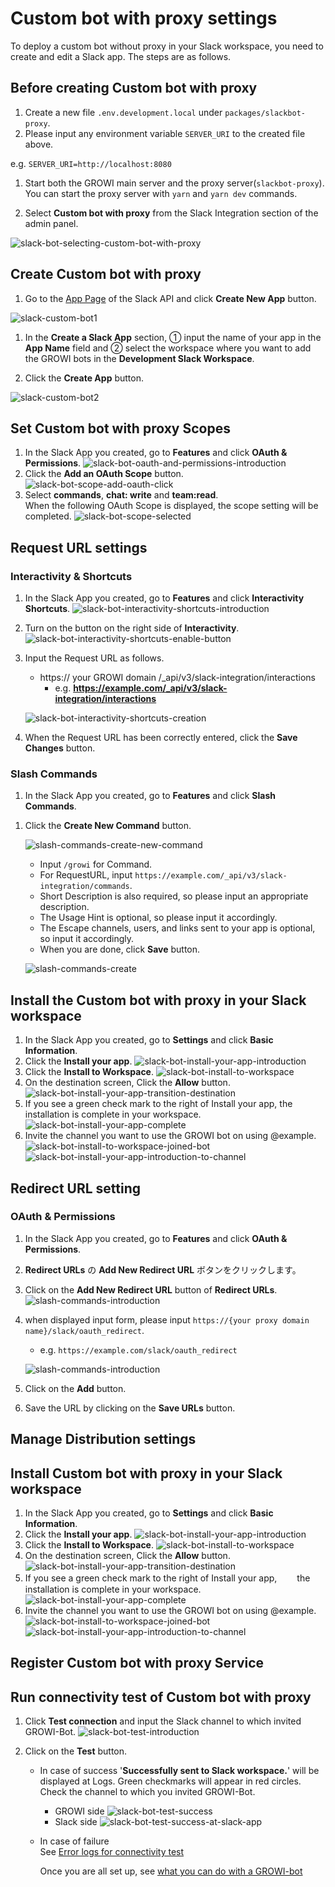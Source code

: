 
# Custom bot with proxy settings

  To deploy a custom bot without proxy in your Slack workspace,
    you need to create and edit a Slack app.
    The steps are as follows.

## Before creating Custom bot with proxy

  1. Create a new file `.env.development.local` under `packages/slackbot-proxy`.
  1. Please input any environment variable `SERVER_URI` to the created file above.

  e.g. `SERVER_URI=http://localhost:8080`

  1. Start both the GROWI main server and the proxy server(`slackbot-proxy`).  
    You can start the proxy server with `yarn` and `yarn dev` commands.

  1. Select **Custom bot with proxy** from the Slack Integration section
   of the admin panel.

  ![slack-bot-selecting-custom-bot-with-proxy](../../../.vuepress/public/assets/images/slack-bot-selecting-custom-bot-with-proxy.png)

## Create Custom bot with proxy

  1. Go to the [App Page](https://api.slack.com/apps) of the Slack API and click
   **Create New App** button.

   ![slack-custom-bot1](../../../.vuepress/public/assets/images/slack-custom-bot1.png)

  1. In the **Create a Slack App** section, ① input the name of your app in the
    **App Name** field and ② select the workspace where you want to add the GROWI
    bots in the **Development Slack Workspace**.

  1. Click the **Create App** button.

  ![slack-custom-bot2](../../../.vuepress/public/assets/images/slack-custom-bot2.png)


## Set Custom bot with proxy Scopes

  1. In the Slack App you created, go to **Features** and click **OAuth & Permissions**.
    ![slack-bot-oauth-and-permissions-introduction](../../../.vuepress/public/assets/images/slack-bot-oauth-and-permissions-introduction.png)
  1. Click the **Add an OAuth Scope** button.
    ![slack-bot-scope-add-oauth-click](../../../.vuepress/public/assets//images/slack-bot-scope-add-oauth-click.png)
  1. Select **commands**, **chat: write** and **team:read**.  
    When the following OAuth Scope is displayed, the scope setting will be completed.
    ![slack-bot-scope-selected](../../../.vuepress/public/assets//images/slack-bot-scope-selected.png)

## Request URL settings

### Interactivity & Shortcuts

  1. In the Slack App you created, go to **Features** and click **Interactivity Shortcuts**.
     ![slack-bot-interactivity-shortcuts-introduction](../../../.vuepress/public/assets/images/slack-bot-interactivity-shortcuts-introduction.png)

  1. Turn on the button on the right side of **Interactivity**.
     ![slack-bot-interactivity-shortcuts-enable-button](../../../.vuepress/public/assets/images/slack-bot-interactivity-shortcuts-enable-button.png)

  1. Input the Request URL as follows.

     - https:// your GROWI domain /\_api/v3/slack-integration/interactions
       - e.g. **<https://example.com/_api/v3/slack-integration/interactions>**

     ![slack-bot-interactivity-shortcuts-creation](../../../.vuepress/public/assets/images/slack-bot-interactivity-shortcuts-creation.png)

  1. When the Request URL has been correctly entered, click the **Save Changes** button.

### Slash Commands

  1. In the Slack App you created, go to **Features** and click **Slash Commands**.

  <!-- ![slash-commands-introduction](../../../.vuepress/public/assets/images/slash-commands-introduction.png) -->

  1. Click the **Create New Command** button.

      ![slash-commands-create-new-command](../../../.vuepress/public/assets/images/slash-commands-create-new-command.png)

      - Input `/growi` for Command.
      - For RequestURL, input `https://example.com/_api/v3/slack-integration/commands`.
      - Short Description is also required, so please input an appropriate description.
      - The Usage Hint is optional, so please input it accordingly.
      - The Escape channels, users, and links sent to your app is optional,
       so input it accordingly.
      - When you are done, click **Save** button.

      ![slash-commands-create](../../../.vuepress/public/assets/images/slash-commands-create.png)

## Install the Custom bot with proxy in your Slack workspace

  1. In the Slack App you created, go to **Settings** and click **Basic Information**.
  1. Click the **Install your app**.
    ![slack-bot-install-your-app-introduction](../../../.vuepress/public/assets/images/slack-bot-install-your-app-introduction.png)
  1. Click the **Install to Workspace**.
    ![slack-bot-install-to-workspace](../../../.vuepress/public/assets/images/slack-bot-install-to-workspace.png)
  1. On the destination screen, Click the **Allow** button.
    ![slack-bot-install-your-app-transition-destination](../../../.vuepress/public/assets/images/slack-bot-install-your-app-transition-destination.png)
  1. If you see a green check mark to the right of Install your app,
      the installation is complete in your workspace.
    ![slack-bot-install-your-app-complete](../../../.vuepress/public/assets/images/slack-bot-install-your-app-complete.png)
  1. Invite the channel you want to use the GROWI bot on using @example.
    ![slack-bot-install-to-workspace-joined-bot](../../../.vuepress/public/assets/images/slack-bot-install-to-workspace-joined-bot.png)
    ![slack-bot-install-your-app-introduction-to-channel](../../../.vuepress/public/assets/images/slack-bot-install-your-app-introduction-to-channel.png)

## Redirect URL setting

### OAuth & Permissions

  1. In the Slack App you created, go to **Features** and click **OAuth & Permissions**.

  1. **Redirect URLs** の **Add New Redirect URL** ボタンをクリックします。
  1. Click on the **Add New Redirect URL** button of **Redirect URLs**.
    ![slash-commands-introduction](../../../.vuepress/public/assets/images/slack-bot-auth-and-permisions1.png)

  1. when displayed input form, please input `https://{your proxy domain name}/slack/oauth_redirect`.
      - e.g. `https://example.com/slack/oauth_redirect`

      ![slash-commands-introduction](../../../.vuepress/public/assets/images/slack-bot-auth-and-permisions2.png)

  1. Click on the **Add** button.
  1. Save the URL by clicking on the **Save URLs** button.

## Manage Distribution settings
<!-- TODO: GW-6475 [Custom bot with proxy]「Manage Distribution を設定する」を記述する(en) -->

## Install Custom bot with proxy in your Slack workspace

  1. In the Slack App you created, go to **Settings** and click **Basic Information**.
  1. Click the **Install your app**.
    ![slack-bot-install-your-app-introduction](../../../.vuepress/public/assets/images/slack-bot-install-your-app-introduction.png)
  1. Click the **Install to Workspace**.
    ![slack-bot-install-to-workspace](../../../.vuepress/public/assets/images/slack-bot-install-to-workspace.png)
  1. On the destination screen, Click the **Allow** button.
    ![slack-bot-install-your-app-transition-destination](../../../.vuepress/public/assets/images/slack-bot-install-your-app-transition-destination.png)
  1. If you see a green check mark to the right of Install your app,
  　　the installation is complete in your workspace.
    ![slack-bot-install-your-app-complete](../../../.vuepress/public/assets/images/slack-bot-install-your-app-complete.png)
  1. Invite the channel you want to use the GROWI bot on using @example.
    ![slack-bot-install-to-workspace-joined-bot](../../../.vuepress/public/assets/images/slack-bot-install-to-workspace-joined-bot.png)
    ![slack-bot-install-your-app-introduction-to-channel](../../../.vuepress/public/assets/images/slack-bot-install-your-app-introduction-to-channel.png)


## Register Custom bot with proxy Service


## Run connectivity test of Custom bot with proxy

  1. Click **Test connection** and input the Slack channel to which invited GROWI-Bot.
    ![slack-bot-test-introduction](../../../.vuepress/public/assets/images/slack-bot-test-introduction.png)

  2. Click on the **Test** button.  

      - In case of success
          '**Successfully sent to Slack workspace.**' will be displayed at Logs.
          Green checkmarks will appear in red circles. Check the channel to
          which you invited GROWI-Bot.
        - GROWI side
            ![slack-bot-test-success](../../../.vuepress/public/assets/images/slack-bot-test-success.png)
        - Slack side
            ![slack-bot-test-success-at-slack-app](../../../.vuepress/public/assets/images/slack-bot-test-success-at-slack-app.png)

      - In case of failure  
           See [Error logs for connectivity test](./slack-integration.html#error-logs-for-connectivity-test)

        Once you are all set up, see [what you can do with a GROWI-bot](./slack-integration.html#check-the-connected-growi)

